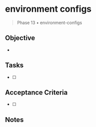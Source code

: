 # environment configs

> Phase 13 • environment-configs

## Objective
- 

## Tasks
- [ ] 

## Acceptance Criteria
- [ ] 

## Notes

